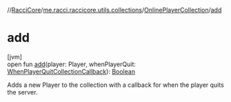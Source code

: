 //[RacciCore](../../../index.md)/[me.racci.raccicore.utils.collections](../index.md)/[OnlinePlayerCollection](index.md)/[add](add.md)

# add

[jvm]\
open fun [add](add.md)(player: Player, whenPlayerQuit: [WhenPlayerQuitCollectionCallback](../index.md#770480590%2FClasslikes%2F-1216412040)): [Boolean](https://kotlinlang.org/api/latest/jvm/stdlib/kotlin/-boolean/index.html)

Adds a new Player to the collection with a callback for when the player quits the server.
